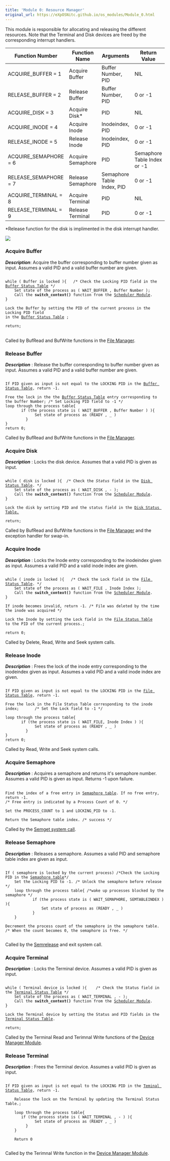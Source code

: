 ```yaml
---
title: 'Module 0: Resource Manager'
original_url: https://eXpOSNitc.github.io/os_modules/Module_0.html
---
```


This module is responsible for allocating and releasing the different resources. Note that the Terminal and Disk devices are freed by the corresponding interrupt handlers.

|Function Number|Function Name|Arguments|Return Value|
|--- |--- |--- |--- |
|ACQUIRE_BUFFER = 1|Acquire Buffer|Buffer Number, PID|NIL|
|RELEASE_BUFFER = 2|Release Buffer|Buffer Number, PID|0 or -1|
|ACQUIRE_DISK = 3|Acquire Disk*|PID|NIL|
|ACQUIRE_INODE = 4|Acquire Inode|Inodeindex, PID|0 or -1|
|RELEASE_INODE = 5|Release Inode|Inodeindex, PID|0 or -1|
|ACQUIRE_SEMAPHORE = 6|Acquire Semaphore|PID|Semaphore Table Index or -1|
|RELEASE_SEMAPHORE = 7|Release Semaphore|Semaphore Table Index, PID|0 or -1|
|ACQUIRE_TERMINAL = 8|Acquire Terminal|PID|NIL|
|RELEASE_TERMINAL = 9|Release Terminal|PID|0 or -1|

*Release function for the disk is implimented in the disk interrupt handler.

![](http://eXpOSNitc.github.io/img/os-modules/ResourceManager.png)

### Acquire Buffer

_**Description**_: Acquire the buffer corresponding to buffer number given as input. Assumes a valid PID and a valid buffer number are given.  

<pre>
<code>
while ( Buffer is locked ){   /* Check the Locking PID field in the <a href="/os_design-files/mem_ds.html#buffer_table" target="_blank">Buffer Status Table</a> */
    Set state of the process as ( WAIT_BUFFER , Buffer Number );
    Call the <b>switch_context()</b> function from the <a href="./module-05/">Scheduler Module</a>.
}

Lock the Buffer by setting the PID of the current process in the Locking PID field
in the <a href="/os_design-files/mem_ds.html#buffer_table" target="_blank">Buffer Status Table</a> ;

return;
</code>
</pre>

Called by BufRead and BufWrite functions in the [File Manager](./module-03.md).

### Release Buffer

_**Description**_ : Release the buffer corresponding to buffer number given as input. Assumes a valid PID and a valid buffer number are given.  
  
<pre><code>
If PID given as input is not equal to the LOCKING PID in the <a href="/os_design-files/mem_ds.html#buffer_table" target="_blank">Buffer Status Table</a>, return -1.

Free the lock in the the <a href="/os_design-files/mem_ds.html#buffer_table" target="_blank">Buffer Status Table</a> entry corresponding to 
the buffer Number; /* Set Locking PID field to -1 */
loop through the process table{ 
       if (the process state is ( WAIT_BUFFER , Buffer Number ) ){
             Set state of process as (READY , _ )
         } 
}
return 0;
</code></pre>

Called by BufRead and BufWrite functions in the [File Manager](./module-03.md).

### Acquire Disk

_**Description**_ : Locks the disk device. Assumes that a valid PID is given as input.  

<pre><code>
while ( disk is locked ){  /* Check the <i>Status</i> field in the <a href="../os_design-files/mem_ds.html#ds_table" target="_blank">Disk Status Table</a>. */
    Set state of the process as ( WAIT_DISK , - );
    Call the <b>switch_context()</b> function from the <a href="./module-05/">Scheduler Module</a>.
}

Lock the disk by setting PID and the status field in the <a href="../os_design-files/mem_ds.html#ds_table" target="_blank">Disk Status Table.</a>

return;
</code></pre>

Called by BufRead and BufWrite functions in the [File Manager](./module-03.md) and the exception handler for swap-in.

### Acquire Inode

_**Description**_ : Locks the Inode entry corresponding to the inodeindex given as input. Assumes a valid PID and a valid inode index are given.  
  
<pre><code>
while ( inode is locked ){   /* Check the Lock field in the <a href="../os_design-files/mem_ds.html#file_lock_status_table" target="_blank">File Status Table</a>. */
    Set state of the process as ( WAIT_FILE , Inode Index );
    Call the <b>switch_context()</b> function from the <a href="./module-05/">Scheduler Module</a>.
} 

If inode becomes invalid, return -1. /* File was deleted by the time the inode was acquired */

Lock the Inode by setting the Lock field in the <a href="../os_design-files/mem_ds.html#file_lock_status_table" target="_blank">File Status Table</a> 
to the PID of the current process.;

return 0;
</code></pre>

Called by Delete, Read, Write and Seek system calls.

### Release Inode

_**Description**_ : Frees the lock of the inode entry corresponding to the inodeindex given as input. Assumes a valid PID and a valid inode index are given.  
  
<pre><code>
If PID given as input is not equal to the LOCKING PID in the <a href="../os_design-files/mem_ds.html#file_lock_status_table" target="_blank">File Status Table</a>, return -1.

Free the lock in the File Status Table corresponding to the inode index;       /* Set the Lock field to -1 */

loop through the process table{ 
       if (the process state is ( WAIT_FILE, Inode Index ) ){
             Set state of process as (READY , _ )
         } 
}
return 0;
</code></pre>
Called by Read, Write and Seek system calls.

### Acquire Semaphore

_**Description**_ : Acquires a semaphore and returns it's semaphore number. Assumes a valid PID is given as input. Returns -1 upon failure.  

<pre> <code>
Find the index of a free entry in <a href="../os_design-files/mem_ds.html#sem_table" target="_blank">Semaphore table</a>. If no free entry, return -1.
/* Free entry is indicated by a Process Count of 0. */ 

Set the PROCESS_COUNT to 1 and LOCKING_PID to -1.

Return the Semaphore table index. /* success */
</code></pre>

Called by the [Semget system call](../os_design-files/semaphore_algos.html#semget).

### Release Semaphore

_**Description**_ : Releases a semaphore. Assumes a valid PID and semaphore table index are given as input.  
  
<pre><code>
If ( semaphore is locked by the current process) /*Check the Locking PID in the <a href="../os_design-files/mem_ds.html#sem_table" target="_blank">Semaphore table</a>*/
	Set the Locking PID to -1. /* Unlock the semaphore before release */
	loop through the process table{ /*wake up processes blocked by the semaphore */
       		if (the process state is ( WAIT_SEMAPHORE, SEMTABLEINDEX ) ){
             	Set state of process as (READY , _ )
         	} 
	}

Decrement the process count of the semaphore in the semaphore table.
/* When the count becomes 0, the semaphore is free. */

</code></pre>
	     
Called by the [Semrelease](../os_design-files/semaphore_algos.html#semrelease) and exit system call.

### Acquire Terminal

_**Description**_ : Locks the Terminal device. Assumes a valid PID is given as input.  
  

<pre><code>
while ( Terminal device is locked ){    /* Check the Status field in the <a href="../os_design-files/mem_ds.html#ts_table" target="_blank">Terminal Status Table</a> */
    Set state of the process as ( WAIT_TERMINAL , - );
    Call the <b>switch_context()</b> function from the <a href="./module-05/">Scheduler Module</a>.
}
    
Lock the Terminal device by setting the Status and PID fields in the <a href="../os_design-files/mem_ds.html#ts_table" target="_blank">Terminal Status Table</a>.

return;
</code></pre>
Called by the Terminal Read and Terimnal Write functions of the [Device Manager Module](./module-04.md).

### Release Terminal

_**Description**_ : Frees the Terminal device. Assumes a valid PID is given as input.  

<pre><code>
If PID given as input is not equal to the LOCKING PID in the <a href="../os_design-files/mem_ds.html#ts_table">Teminal Status Table</a>, return -1.

    Release the lock on the Terminal by updating the Terminal Status Table.;

    loop through the process table{ 
       if (the process state is ( WAIT_TERMINAL , - ) ){
             Set state of process as (READY , _ )
         } 
    }

    Return 0
 
</code></pre>

Called by the Terimnal Write function in the [Device Manager Module](./module-04.md).
